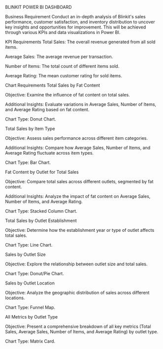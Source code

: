 BLINKIT POWER BI DASHBOARD

Business Requirement
Conduct an in-depth analysis of Blinkit's sales performance, customer satisfaction, and inventory distribution to uncover key insights and opportunities for improvement. This will be achieved through various KPIs and data visualizations in Power BI.

KPI Requirements
Total Sales: The overall revenue generated from all sold items.

Average Sales: The average revenue per transaction.

Number of Items: The total count of different items sold.

Average Rating: The mean customer rating for sold items.

Chart Requirements
Total Sales by Fat Content

Objective: Examine the influence of fat content on total sales.

Additional Insights: Evaluate variations in Average Sales, Number of Items, and Average Rating based on fat content.

Chart Type: Donut Chart.

Total Sales by Item Type

Objective: Assess sales performance across different item categories.

Additional Insights: Compare how Average Sales, Number of Items, and Average Rating fluctuate across item types.

Chart Type: Bar Chart.

Fat Content by Outlet for Total Sales

Objective: Compare total sales across different outlets, segmented by fat content.

Additional Insights: Analyze the impact of fat content on Average Sales, Number of Items, and Average Rating.

Chart Type: Stacked Column Chart.

Total Sales by Outlet Establishment

Objective: Determine how the establishment year or type of outlet affects total sales.

Chart Type: Line Chart.

Sales by Outlet Size

Objective: Explore the relationship between outlet size and total sales.

Chart Type: Donut/Pie Chart.

Sales by Outlet Location

Objective: Analyze the geographic distribution of sales across different locations.

Chart Type: Funnel Map.

All Metrics by Outlet Type

Objective: Present a comprehensive breakdown of all key metrics (Total Sales, Average Sales, Number of Items, and Average Rating) by outlet type.

Chart Type: Matrix Card.






